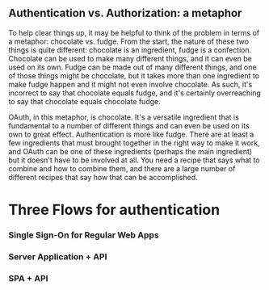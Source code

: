 ## Authentication vs. Authorization: a metaphor
To help clear things up, it may be helpful to think of the problem in terms of a metaphor: chocolate vs. fudge. From the start, the nature of these two things is quite different: chocolate is an ingredient, fudge is a confection. Chocolate can be used to make many different things, and it can even be used on its own. Fudge can be made out of many different things, and one of those things might be chocolate, but it takes more than one ingredient to make fudge happen and it might not even involve chocolate. As such, it's incorrect to say that chocolate equals fudge, and it's certainly overreaching to say that chocolate equals chocolate fudge.

OAuth, in this metaphor, is chocolate. It's a versatile ingredient that is fundamental to a number of different things and can even be used on its own to great effect. Authentication is more like fudge. There are at least a few ingredients that must brought together in the right way to make it work, and OAuth can be one of these ingredients (perhaps the main ingredient) but it doesn't have to be involved at all. You need a recipe that says what to combine and how to combine them, and there are a large number of different recipes that say how that can be accomplished.


# Three Flows for authentication

### Single Sign-On for Regular Web Apps







### Server Application + API









### SPA + API
